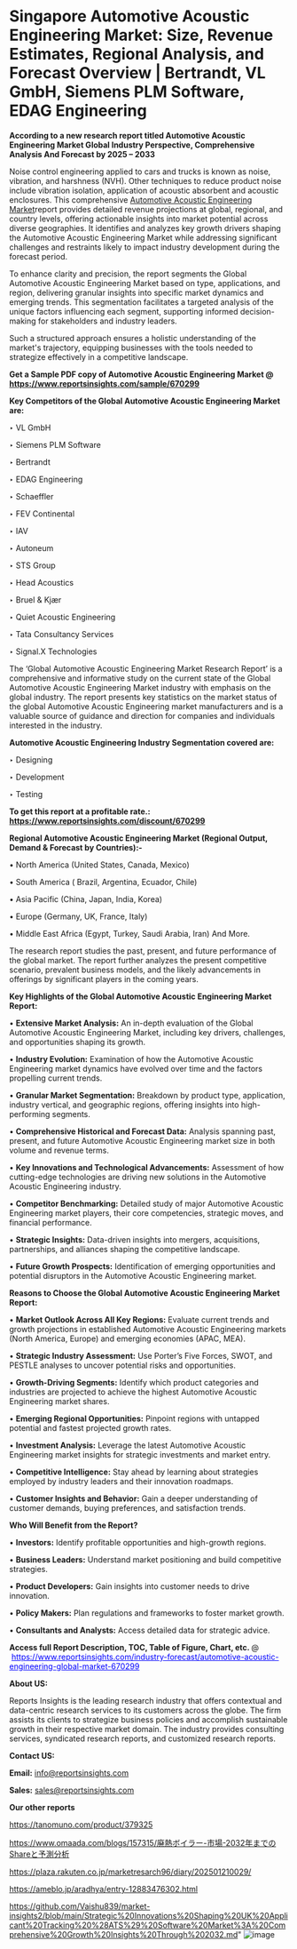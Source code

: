 # Singapore Automotive Acoustic Engineering Market: Size, Revenue Estimates, Regional Analysis, and Forecast Overview | Bertrandt, VL GmbH, Siemens PLM Software, EDAG Engineering

<strong>According to a new research report titled Automotive Acoustic Engineering Market Global Industry Perspective, Comprehensive Analysis And Forecast by 2025 – 2033</strong>

Noise control engineering applied to cars and trucks is known as noise, vibration, and harshness (NVH). Other techniques to reduce product noise include vibration isolation, application of acoustic absorbent and acoustic enclosures. This comprehensive <a href=https://www.reportsinsights.com/sample/670299>Automotive Acoustic Engineering Market</a>report provides detailed revenue projections at global, regional, and country levels, offering actionable insights into market potential across diverse geographies. It identifies and analyzes key growth drivers shaping the Automotive Acoustic Engineering Market while addressing significant challenges and restraints likely to impact industry development during the forecast period.

To enhance clarity and precision, the report segments the Global Automotive Acoustic Engineering Market based on type, applications, and region, delivering granular insights into specific market dynamics and emerging trends. This segmentation facilitates a targeted analysis of the unique factors influencing each segment, supporting informed decision-making for stakeholders and industry leaders.

Such a structured approach ensures a holistic understanding of the market's trajectory, equipping businesses with the tools needed to strategize effectively in a competitive landscape.

<strong>Get a Sample PDF copy of Automotive Acoustic Engineering Market </strong><strong>@<a href=https://www.reportsinsights.com/sample/670299 style=color:#0000ff;> https://www.reportsinsights.com/sample/670299</a></strong></font>

<strong>Key Competitors of the Global Automotive Acoustic Engineering Market are:</strong>

‣ VL GmbH

‣ Siemens PLM Software

‣ Bertrandt

‣ EDAG Engineering

‣ Schaeffler

‣ FEV Continental

‣ IAV

‣ Autoneum

‣ STS Group

‣ Head Acoustics

‣ Bruel & Kjær

‣ Quiet Acoustic Engineering

‣ Tata Consultancy Services

‣ Signal.X Technologies

The ‘Global Automotive Acoustic Engineering Market Research Report’ is a comprehensive and informative study on the current state of the Global Automotive Acoustic Engineering Market industry with emphasis on the global industry. The report presents key statistics on the market status of the global Automotive Acoustic Engineering market manufacturers and is a valuable source of guidance and direction for companies and individuals interested in the industry.

<strong>Automotive Acoustic Engineering Industry Segmentation covered are:</strong>

‣ Designing

‣ Development

‣ Testing

<strong>To get this report at a profitable rate.: <a href=https://www.reportsinsights.com/discount/670299 style=color:#0000ff;>https://www.reportsinsights.com/discount/670299</a></strong></font>

<strong>Regional Automotive Acoustic Engineering Market (Regional Output, Demand &amp; Forecast by Countries):-</strong>

• North America (United States, Canada, Mexico)

• South America ( Brazil, Argentina, Ecuador, Chile)

• Asia Pacific (China, Japan, India, Korea)

• Europe (Germany, UK, France, Italy)

• Middle East Africa (Egypt, Turkey, Saudi Arabia, Iran) And More.

The research report studies the past, present, and future performance of the global market. The report further analyzes the present competitive scenario, prevalent business models, and the likely advancements in offerings by significant players in the coming years.

<strong>Key Highlights of the Global Automotive Acoustic Engineering Market Report:</strong>

• <strong>Extensive Market Analysis:</strong> An in-depth evaluation of the Global Automotive Acoustic Engineering Market, including key drivers, challenges, and opportunities shaping its growth.

• <strong>Industry Evolution:</strong> Examination of how the Automotive Acoustic Engineering market dynamics have evolved over time and the factors propelling current trends.

• <strong>Granular Market Segmentation:</strong> Breakdown by product type, application, industry vertical, and geographic regions, offering insights into high-performing segments.

• <strong>Comprehensive Historical and Forecast Data:</strong> Analysis spanning past, present, and future Automotive Acoustic Engineering market size in both volume and revenue terms.

• <strong>Key Innovations and Technological Advancements:</strong> Assessment of how cutting-edge technologies are driving new solutions in the Automotive Acoustic Engineering industry.

• <strong>Competitor Benchmarking:</strong> Detailed study of major Automotive Acoustic Engineering market players, their core competencies, strategic moves, and financial performance.

• <strong>Strategic Insights:</strong> Data-driven insights into mergers, acquisitions, partnerships, and alliances shaping the competitive landscape.

• <strong>Future Growth Prospects:</strong> Identification of emerging opportunities and potential disruptors in the Automotive Acoustic Engineering market.

<strong>Reasons to Choose the Global Automotive Acoustic Engineering Market Report:</strong>

• <strong>Market Outlook Across All Key Regions:</strong> Evaluate current trends and growth projections in established Automotive Acoustic Engineering markets (North America, Europe) and emerging economies (APAC, MEA).

• <strong>Strategic Industry Assessment:</strong> Use Porter’s Five Forces, SWOT, and PESTLE analyses to uncover potential risks and opportunities.

• <strong>Growth-Driving Segments:</strong> Identify which product categories and industries are projected to achieve the highest Automotive Acoustic Engineering market shares.

• <strong>Emerging Regional Opportunities:</strong> Pinpoint regions with untapped potential and fastest projected growth rates.

• <strong>Investment Analysis:</strong> Leverage the latest Automotive Acoustic Engineering market insights for strategic investments and market entry.

• <strong>Competitive Intelligence:</strong> Stay ahead by learning about strategies employed by industry leaders and their innovation roadmaps.

• <strong>Customer Insights and Behavior:</strong> Gain a deeper understanding of customer demands, buying preferences, and satisfaction trends.

<strong>Who Will Benefit from the Report?</strong>

• <strong>Investors:</strong> Identify profitable opportunities and high-growth regions.

• <strong>Business Leaders:</strong> Understand market positioning and build competitive strategies.

• <strong>Product Developers:</strong> Gain insights into customer needs to drive innovation.

• <strong>Policy Makers:</strong> Plan regulations and frameworks to foster market growth.

• <strong>Consultants and Analysts:</strong> Access detailed data for strategic advice.
</ul>
<strong>Access full Report Description, TOC, Table of Figure, Chart, etc. </strong>@  <a href=https://www.reportsinsights.com/industry-forecast/automotive-acoustic-engineering-global-market-670299 style=color:#0000ff;>https://www.reportsinsights.com/industry-forecast/automotive-acoustic-engineering-global-market-670299</a></font>

<strong><strong>About US</strong>:</strong>

Reports Insights is the leading research industry that offers contextual and data-centric research services to its customers across the globe. The firm assists its clients to strategize business policies and accomplish sustainable growth in their respective market domain. The industry provides consulting services, syndicated research reports, and customized research reports.

<strong>Contact US:</strong>

<p class=""""><b>Email:</b> <a href=mailto:info@reportsinsights.com>info@reportsinsights.com</a></p>
<p class=""""><b>Sales:</b> <a href=mailto:sales@reportsinsights.com>sales@reportsinsights.com</a></p>

<strong>Our other reports</strong>

<a href=https://tanomuno.com/product/379325>https://tanomuno.com/product/379325</a>

<a href=https://www.omaada.com/blogs/157315/廃熱ボイラー-市場-2032年までのShareと予測分析>https://www.omaada.com/blogs/157315/廃熱ボイラー-市場-2032年までのShareと予測分析</a>

<a href=https://plaza.rakuten.co.jp/marketresarch96/diary/202501210029/>https://plaza.rakuten.co.jp/marketresarch96/diary/202501210029/</a>

<a href=https://ameblo.jp/aradhya/entry-12883476302.html>https://ameblo.jp/aradhya/entry-12883476302.html</a>

<a href=https://github.com/Vaishu839/market-insights2/blob/main/Strategic%20Innovations%20Shaping%20UK%20Applicant%20Tracking%20%28ATS%29%20Software%20Market%3A%20Comprehensive%20Growth%20Insights%20Through%202032.md>https://github.com/Vaishu839/market-insights2/blob/main/Strategic%20Innovations%20Shaping%20UK%20Applicant%20Tracking%20%28ATS%29%20Software%20Market%3A%20Comprehensive%20Growth%20Insights%20Through%202032.md</a>"
![image](https://github.com/user-attachments/assets/92333775-69d1-4bda-ba43-4eda9fc35a48)
